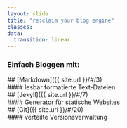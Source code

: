 ```yaml
---
layout: slide
title: "re:claim your blog engine"
classes:
data:
  transition: linear
---
```


### Einfach Bloggen mit:

<div data-fragment-index="1" markdown="1" class="fragment highlight-green">
## [Markdown]({{ site.url }}/#/3)
<div data-fragment-index="1" markdown="1" class="fragment">
#### lesbar formatierte Text-Dateien
</div>
</div>

<div data-fragment-index="2" markdown="1" class="fragment highlight-blue">
## [Jekyll]({{ site.url }}/#/7)
<div data-fragment-index="2" markdown="1" class="fragment">
#### Generator für statische Websites
</div>
</div>

<div data-fragment-index="3" markdown="1" class="fragment highlight-red">
## [Git]({{ site.url }}/#/20)
<div data-fragment-index="3" markdown="1" class="fragment">
#### verteilte Versionsverwaltung
</div>
</div>

<aside markdown="1" class="notes">
</aside>
